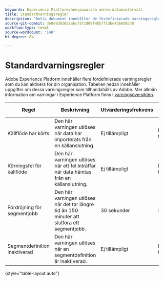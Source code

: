 ```yaml
---
keywords: Experience Platform;hem;populära ämnen;datumintervall
title: Standardvarningsregler
description: 'Detta dokument innehåller de fördefinierade varningsreglerna från Experience Platform. '
source-git-commit: de8d8d92622abc75f2d09f4bb771dbe4268d0b38
workflow-type: tm+mt
source-wordcount: '148'
ht-degree: 8%

---
```



# Standardvarningsregler

Adobe Experience Platform innehåller flera fördefinierade varningsregler som du kan aktivera för din organisation. Tabellen nedan innehåller uppgifter om dessa varningsregler som tillhandahålls av Adobe. Mer allmän information om varningar i Experience Platform finns i [varningsöversikten](./overview.md).

| Regel | Beskrivning | Utvärderingsfrekvens | Upprepa fönster |
| --- | --- | --- | --- |
| Källflöde har körts | Den här varningen utlöses när data har importerats från en källanslutning. | Ej tillämpligt | Ej tillämpligt |
| Körningsfel för källflöde | Den här varningen utlöses när ett fel inträffar när data hämtas från en källanslutning. | Ej tillämpligt | Ej tillämpligt |
| Fördröjning för segmentjobb | Den här varningen utlöses när det tar längre tid än 150 minuter att slutföra ett segmentjobb. | 30 sekunder | 3 timmar |
| Segmentdefinition inaktiverad | Den här varningen utlöses när en segmentdefinition är inaktiverad. | Ej tillämpligt | Ej tillämpligt |

{style=&quot;table-layout:auto&quot;}

<!-- (Definitions to be added once available)
| Entitlement Threshold Exceeded | This alert triggers when the number of created profiles exceeds 80% of your organization's entitlement. | 30 seconds | N/A |
| No ingestion activity in past 24 hours | This alert triggers when no new data has been ingested in the last 24-hour period. | 1 day | 1 day |
| SFTP source has not ingested data | This alert triggers when an [SFTP source](../../sources/connectors/cloud-storage/sftp.md) has not ingested any data within a certain time period. | 1 day | 1 day |
| Ingestion error rate exceeded | This alert triggers when the error rate for data ingestion exceeds 20%. | 30 seconds | 30 seconds |
| Feed Message | This alert when an identity sharing feed message has been sent to a user using [Segment Match](../../segmentation/ui/segment-match.md). | N/A | N/A |
| Feed Access Revoked | This alert triggers when another Platform user revokes access to an identity sharing feed using [Segment Match](../../segmentation/ui/segment-match.md). | N/A | N/A |
| Feed Modified | This alert triggers when an identity sharing feed is modified by a user using [Segment Match](../../segmentation/ui/segment-match.md). | N/A | N/A |
| Feed Shared | This alert triggers when a user shares a new feed in [Segment Match](../../segmentation/ui/segment-match.md). | N/A | N/A |
| Link Request | This alert triggers when a user requests to connect for partner sharing. | N/A | N/A |
| Link Action | This alert triggers when a user accepts a request to connect for partner sharing. | N/A | N/A |
-->
